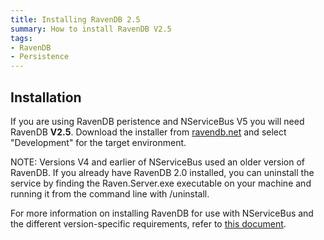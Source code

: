 ```yaml
---
title: Installing RavenDB 2.5
summary: How to install RavenDB V2.5
tags:
- RavenDB
- Persistence
---
```


## Installation

If you are using RavenDB peristence and NServiceBus V5 you will need RavenDB **V2.5**. Download the installer from [ravendb.net](http://ravendb.net/download) and select "Development" for the target environment.

NOTE: Versions V4 and earlier of NServiceBus used an older version of RavenDB. If you already have RavenDB 2.0 installed, you can uninstall the service by finding the Raven.Server.exe executable on your machine and running it from the command line with /uninstall.

For more information on installing RavenDB for use with NServiceBus and the different version-specific requirements, refer to [this document](/nservicebus/using-ravendb-in-nservicebus-installing.md).